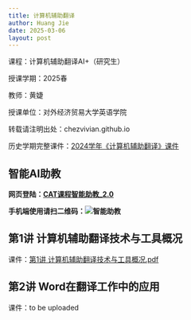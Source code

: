 ```yaml
---
title: 计算机辅助翻译
author: Huang Jie
date: 2025-03-06
layout: post
---
```


课程：计算机辅助翻译AI+（研究生）

授课学期：2025春

教师：黄婕

授课单位：对外经济贸易大学英语学院

转载请注明出处：chezvivian.github.io

历史学期完整课件：[2024学年《计算机辅助翻译》课件](/class/archive/CAT-2024/)  


## 智能AI助教

**网页登陆：[CAT课程智能助教_2.0](https://udify.app/chat/cowvutHCzOFeVfaw)**

**手机端使用请扫二维码：![智能助教](https://chezvivian.github.io/class/assets/CAT助教_2.0.png)**

<script>
 window.difyChatbotConfig = {
  token: 'cowvutHCzOFeVfaw'
 }
</script>
<script
 src="https://udify.app/embed.min.js"
 id="cowvutHCzOFeVfaw"
 defer>
</script>
<style>
  #dify-chatbot-bubble-button {
    background-color: #1C64F2 !important;
  }
  #dify-chatbot-bubble-window {
    width: 40rem !important;
    height: 45rem !important;
  }
</style>


## 第1讲 计算机辅助翻译技术与工具概况

课件：[第1讲 计算机辅助翻译技术与工具概况.pdf](https://chezvivian.github.io/class/CAT_pdf/第1讲_计算机辅助翻译技术与工具概况_2025.pdf)

## 第2讲 Word在翻译工作中的应用

课件：to be uploaded 


